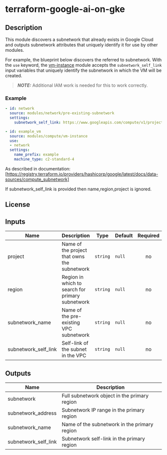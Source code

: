 # terraform-google-ai-on-gke

## Description

This module discovers a subnetwork that already exists in Google Cloud and
outputs subnetwork attributes that uniquely identify it for use by other modules.

For example, the blueprint below discovers the referred to subnetwork.
With the `use` keyword, the [vm-instance] module accepts the `subnetwork_self_link`
input variables that uniquely identify the subnetwork in which the VM will be created.

[vpc]: ../vpc/README.md
[vm-instance]: ../../compute/vm-instance/README.md

> **_NOTE:_** Additional IAM work is needed for this to work correctly.

### Example

```yaml
- id: network
  source: modules/network/pre-existing-subnetwork
  settings:
    subnetwork_self_link: https://www.googleapis.com/compute/v1/projects/name-of-host-project/regions/REGION/subnetworks/SUBNETNAME

- id: example_vm
  source: modules/compute/vm-instance
  use:
  - network
  settings:
    name_prefix: example
    machine_type: c2-standard-4
```

As described in documentation:
[https://registry.terraform.io/providers/hashicorp/google/latest/docs/data-sources/compute_subnetwork]

If subnetwork_self_link is provided then name,region,project is ignored.

## License

<!-- BEGINNING OF PRE-COMMIT-TERRAFORM DOCS HOOK -->
## Inputs

| Name | Description | Type | Default | Required |
|------|-------------|------|---------|:--------:|
| project | Name of the project that owns the subnetwork | `string` | `null` | no |
| region | Region in which to search for primary subnetwork | `string` | `null` | no |
| subnetwork\_name | Name of the pre-existing VPC subnetwork | `string` | `null` | no |
| subnetwork\_self\_link | Self-link of the subnet in the VPC | `string` | `null` | no |

## Outputs

| Name | Description |
|------|-------------|
| subnetwork | Full subnetwork object in the primary region |
| subnetwork\_address | Subnetwork IP range in the primary region |
| subnetwork\_name | Name of the subnetwork in the primary region |
| subnetwork\_self\_link | Subnetwork self-link in the primary region |

<!-- END OF PRE-COMMIT-TERRAFORM DOCS HOOK -->
